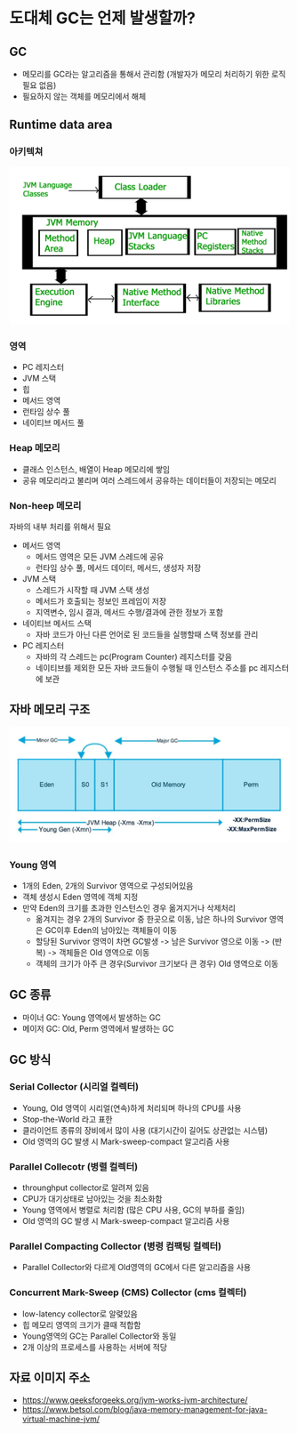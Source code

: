 # 도대체 GC는 언제 발생할까?

## GC
- 메모리를 GC라는 알고리즘을 통해서 관리함 (개발자가 메모리 처리하기 위한 로직 필요 없음)
- 필요하지 않는 객체를 메모리에서 해체

## Runtime data area
### 아키텍쳐
![jvm아키텍쳐](./img/jvm.jpg)
### 영역
- PC 레지스터
- JVM 스택
- 힙
- 메서드 영역
- 런타임 상수 풀
- 네이티브 메서드 풀
### Heap 메모리
- 클래스 인스턴스, 배열이 Heap 메모리에 쌓임
- 공유 메모리라고 불리며 여러 스레드에서 공유하는 데이터들이 저장되는 메모리
### Non-heep 메모리
자바의 내부 처리를 위해서 필요
- 메서드 영역
    - 메서드 영역은 모든 JVM 스레드에 공유
    - 런타임 상수 풀, 메서드 데이터, 메서드, 생성자 저장
- JVM 스택
    - 스레드가 시작할 때 JVM 스택 생성
    - 메서드가 호출되는 정보인 프레임이 저장
    - 지역변수, 임시 결과, 메서드 수행/결과에 관한 정보가 포함
- 네이티브 메서드 스택
    - 자바 코드가 아닌 다른 언어로 된 코드들을 실행할때 스택 정보를 관리
- PC 레지스터
    - 자바의 각 스레드는 pc(Program Counter) 레지스터를 갖음
    - 네이티브를 제외한 모든 자바 코드들이 수행될 때 인스턴스 주소를 pc 레지스터에 보관

## 자바 메모리 구조
![heep메모리](./img/heep_memory.webp)
### Young 영역
- 1개의 Eden, 2개의 Survivor 영역으로 구성되어있음
- 객체 생성시 Eden 영역에 객체 지정
- 만약 Eden의 크기를 초과한 인스턴스인 경우 옮겨지거나 삭제처리
    - 옮겨지는 경우 2개의 Survivor 중 한곳으로 이동, 남은 하나의 Survivor 영역은 GC이후 Eden의 남아있는 객체들이 이동
    - 할당된 Survivor 영역이 차면 GC발생 -> 남은 Survivor 영으로 이동 -> (반복) -> 객체들은 Old 영역으로 이동
    - 객체의 크기가 아주 큰 경우(Survivor 크기보다 큰 경우) Old 영역으로 이동

## GC 종류
- 마이너 GC: Young 영역에서 발생하는 GC
- 메이저 GC: Old, Perm 영역에서 발생하는 GC

## GC 방식
### Serial Collector (시리얼 컬렉터)
- Young, Old 영역이 시리얼(연속)하게 처리되며 하나의 CPU를 사용
- Stop-the-World 라고 표한
- 클라이언트 종류의 장비에서 많이 사용 (대기시간이 길어도 상관없는 시스템)
- Old 영역의 GC 발생 시 Mark-sweep-compact 알고리즘 사용
### Parallel Collecotr (병렬 컬렉터)
- throunghput collector로 알려져 있음
- CPU가 대기상태로 남아있는 것을 최소화함
- Young 영역에서 병렬로 처리함 (많은 CPU 사용, GC의 부하를 줄임)
- Old 영역의 GC 발생 시 Mark-sweep-compact 알고리즘 사용
### Parallel Compacting Collector (병령 컴팩팅 컬렉터)
- Parallel Collector와 다르게 Old영역의 GC에서 다른 알고리즘을 사용
### Concurrent Mark-Sweep (CMS) Collector (cms 컬렉터)
- low-latency collector로 알렺있음
- 힙 메모리 영역의 크기가 클때 적합함
- Young영역의 GC는 Parallel Collector와 동일
- 2개 이상의 프로세스를 사용하는 서버에 적당

## 자료 이미지 주소
- https://www.geeksforgeeks.org/jvm-works-jvm-architecture/
- https://www.betsol.com/blog/java-memory-management-for-java-virtual-machine-jvm/